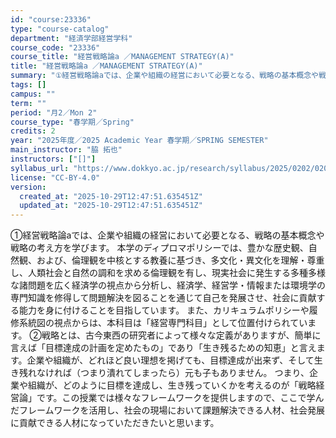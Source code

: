 ```yaml
---
id: "course:23336"
type: "course-catalog"
department: "経済学部経営学科"
course_code: "23336"
course_title: "経営戦略論a ／MANAGEMENT STRATEGY(A)"
title: "経営戦略論a ／MANAGEMENT STRATEGY(A)"
summary: "①経営戦略論aでは、企業や組織の経営において必要となる、戦略の基本概念や戦略の考え方を学びます。 本学のディプロマポリシーでは、豊かな歴史観、自然観、および、倫理観を中核とする教養に基づき、多文化・異文化を理解・尊重し、人類社会と自然の調和…"
tags: []
campus: ""
term: ""
period: "月2／Mon 2"
course_type: "春学期／Spring"
credits: 2
year: "2025年度／2025 Academic Year 春学期／SPRING SEMESTER"
main_instructor: "脇 拓也"
instructors: ["[]"]
syllabus_url: "https://www.dokkyo.ac.jp/research/syllabus/2025/0202/0202_23336_ja_JP.html"
license: "CC-BY-4.0"
version:
  created_at: "2025-10-29T12:47:51.635451Z"
  updated_at: "2025-10-29T12:47:51.635451Z"
---
```

①経営戦略論aでは、企業や組織の経営において必要となる、戦略の基本概念や戦略の考え方を学びます。 本学のディプロマポリシーでは、豊かな歴史観、自然観、および、倫理観を中核とする教養に基づき、多文化・異文化を理解・尊重し、人類社会と自然の調和を求める倫理観を有し、現実社会に発生する多種多様な諸問題を広く経済学の視点から分析し、経済学、経営学・情報または環境学の専門知識を修得して問題解決を図ることを通じて自己を発展させ、社会に貢献する能力を身に付けることを目指しています。 また、カリキュラムポリシーや履修系統図の視点からは、本科目は「経営専門科目」として位置付けられています。 ②戦略とは、古今東西の研究者によって様々な定義がありますが、簡単に言えば「目標達成の計画を定めたもの」であり「生き残るための知恵」と言えます。企業や組織が、どれほど良い理想を掲げても、目標達成が出来ず、そして生き残れなければ（つまり潰れてしまったら）元も子もありません。 つまり、企業や組織が、どのように目標を達成し、生き残っていくかを考えるのが「戦略経営論」です。この授業では様々なフレームワークを提供しますので、ここで学んだフレームワークを活用し、社会の現場において課題解決できる人材、社会発展に貢献できる人材になっていただきたいと思います。
